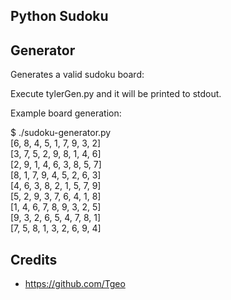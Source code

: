 ## Python Sudoku


## Generator 


Generates a valid sudoku board:

Execute tylerGen.py and it will be printed to stdout.

Example board generation:

$ ./sudoku-generator.py<br>
[6, 8, 4, 5, 1, 7, 9, 3, 2]<br>
[3, 7, 5, 2, 9, 8, 1, 4, 6]<br>
[2, 9, 1, 4, 6, 3, 8, 5, 7]<br>
[8, 1, 7, 9, 4, 5, 2, 6, 3]<br>
[4, 6, 3, 8, 2, 1, 5, 7, 9]<br>
[5, 2, 9, 3, 7, 6, 4, 1, 8]<br>
[1, 4, 6, 7, 8, 9, 3, 2, 5]<br>
[9, 3, 2, 6, 5, 4, 7, 8, 1]<br>
[7, 5, 8, 1, 3, 2, 6, 9, 4]

## Credits
- https://github.com/Tgeo
